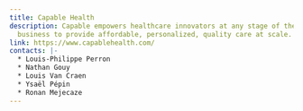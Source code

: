 ```yaml
---
title: Capable Health
description: Capable empowers healthcare innovators at any stage of their
  business to provide affordable, personalized, quality care at scale.
link: https://www.capablehealth.com/
contacts: |-
  * L﻿ouis-Philippe Perron
  * N﻿athan Gouy
  * Louis Van Craen
  * Ysaël Pépin
  * R﻿onan Mejecaze
---
```

